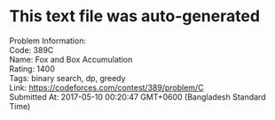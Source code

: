 # This text file was auto-generated  
  
Problem Information:  
Code: 389C  
Name: Fox and Box Accumulation  
Rating: 1400  
Tags: binary search, dp, greedy  
Link: https://codeforces.com/contest/389/problem/C  
Submitted At: 2017-05-10 00:20:47 GMT+0600 (Bangladesh Standard Time)  
